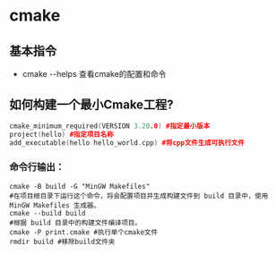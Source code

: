 # cmake
## 基本指令
* cmake --helps
查看cmake的配置和命令

## 如何构建一个最小Cmake工程?
```cpp
cmake_minimum_required(VERSION 3.20.0) #指定最小版本
project(hello) #指定项目名称
add_executable(hello hello_world.cpp) #将cpp文件生成可执行文件
```
### 命令行输出：
```
cmake -B build -G "MinGW Makefiles" 
#在项目根目录下运行这个命令，将会配置项目并生成构建文件到 build 目录中，使用 MinGW Makefiles 生成器。
cmake --build build 
#根据 build 目录中的构建文件编译项目。
cmake -P print.cmake #执行单个cmake文件
rmdir build #移除build文件夹
```